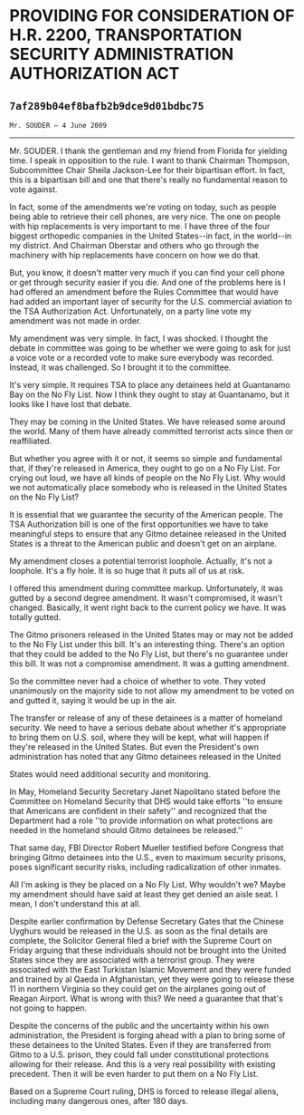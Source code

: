 # PROVIDING FOR CONSIDERATION OF H.R. 2200, TRANSPORTATION SECURITY  ADMINISTRATION AUTHORIZATION ACT
## `7af289b04ef8bafb2b9dce9d01bdbc75`
`Mr. SOUDER — 4 June 2009`

---


Mr. SOUDER. I thank the gentleman and my friend from Florida for 
yielding time. I speak in opposition to the rule. I want to thank 
Chairman Thompson, Subcommittee Chair Sheila Jackson-Lee for their 
bipartisan effort. In fact, this is a bipartisan bill and one that 
there's really no fundamental reason to vote against.

In fact, some of the amendments we're voting on today, such as people 
being able to retrieve their cell phones, are very nice. The one on 
people with hip replacements is very important to me. I have three of 
the four biggest orthopedic companies in the United States--in fact, in 
the world--in my district. And Chairman Oberstar and others who go 
through the machinery with hip replacements have concern on how we do 
that.

But, you know, it doesn't matter very much if you can find your cell 
phone or get through security easier if you die. And one of the 
problems here is I had offered an amendment before the Rules Committee 
that would have had added an important layer of security for the U.S. 
commercial aviation to the TSA Authorization Act. Unfortunately, on a 
party line vote my amendment was not made in order.

My amendment was very simple. In fact, I was shocked. I thought the 
debate in committee was going to be whether we were going to ask for 
just a voice vote or a recorded vote to make sure everybody was 
recorded. Instead, it was challenged. So I brought it to the committee.

It's very simple. It requires TSA to place any detainees held at 
Guantanamo Bay on the No Fly List. Now I think they ought to stay at 
Guantanamo, but it looks like I have lost that debate.

They may be coming in the United States. We have released some around 
the world. Many of them have already committed terrorist acts since 
then or reaffiliated.

But whether you agree with it or not, it seems so simple and 
fundamental that, if they're released in America, they ought to go on a 
No Fly List. For crying out loud, we have all kinds of people on the No 
Fly List. Why would we not automatically place somebody who is released 
in the United States on the No Fly List?

It is essential that we guarantee the security of the American 
people. The TSA Authorization bill is one of the first opportunities we 
have to take meaningful steps to ensure that any Gitmo detainee 
released in the United States is a threat to the American public and 
doesn't get on an airplane.

My amendment closes a potential terrorist loophole. Actually, it's 
not a loophole. It's a fly hole. It is so huge that it puts all of us 
at risk.

I offered this amendment during committee markup. Unfortunately, it 
was gutted by a second degree amendment. It wasn't compromised, it 
wasn't changed. Basically, it went right back to the current policy we 
have. It was totally gutted.

The Gitmo prisoners released in the United States may or may not be 
added to the No Fly List under this bill. It's an interesting thing. 
There's an option that they could be added to the No Fly List, but 
there's no guarantee under this bill. It was not a compromise 
amendment. It was a gutting amendment.

So the committee never had a choice of whether to vote. They voted 
unanimously on the majority side to not allow my amendment to be voted 
on and gutted it, saying it would be up in the air.

The transfer or release of any of these detainees is a matter of 
homeland security. We need to have a serious debate about whether it's 
appropriate to bring them on U.S. soil, where they will be kept, what 
will happen if they're released in the United States. But even 
the President's own administration has noted that any Gitmo detainees 
released in the United


States would need additional security and monitoring.


In May, Homeland Security Secretary Janet Napolitano stated before 
the Committee on Homeland Security that DHS would take efforts ''to 
ensure that Americans are confident in their safety'' and recognized 
that the Department had a role ''to provide information on what 
protections are needed in the homeland should Gitmo detainees be 
released.''

That same day, FBI Director Robert Mueller testified before Congress 
that bringing Gitmo detainees into the U.S., even to maximum security 
prisons, poses significant security risks, including radicalization of 
other inmates.

All I'm asking is they be placed on a No Fly List. Why wouldn't we? 
Maybe my amendment should have said at least they get denied an aisle 
seat. I mean, I don't understand this at all.

Despite earlier confirmation by Defense Secretary Gates that the 
Chinese Uyghurs would be released in the U.S. as soon as the final 
details are complete, the Solicitor General filed a brief with the 
Supreme Court on Friday arguing that these individuals should not be 
brought into the United States since they are associated with a 
terrorist group. They were associated with the East Turkistan Islamic 
Movement and they were funded and trained by al Qaeda in Afghanistan, 
yet they were going to release these 11 in northern Virginia so they 
could get on the airplanes going out of Reagan Airport. What is wrong 
with this? We need a guarantee that that's not going to happen.

Despite the concerns of the public and the uncertainty within his own 
administration, the President is forging ahead with a plan to bring 
some of these detainees to the United States. Even if they are 
transferred from Gitmo to a U.S. prison, they could fall under 
constitutional protections allowing for their release. And this is a 
very real possibility with existing precedent. Then it will be even 
harder to put them on a No Fly List.

Based on a Supreme Court ruling, DHS is forced to release illegal 
aliens, including many dangerous ones, after 180 days.